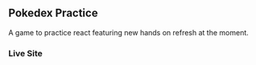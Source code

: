 ## Pokedex Practice

A game to practice react featuring new hands on refresh at the moment.

### Live Site
